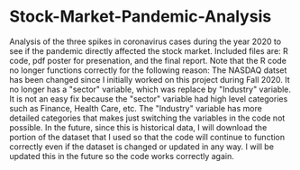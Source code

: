 # Stock-Market-Pandemic-Analysis
Analysis of the three spikes in coronavirus cases during the year 2020 to see if the pandemic directly affected the stock market.
Included files are: R code, pdf poster for presenation, and the final report.
Note that the R code no longer functions correctly for the following reason:
  The NASDAQ datset has been changed since I initially worked on this project during Fall 2020.
  It no longer has a "sector" variable, which was replace by "Industry" variable. It is not an easy
  fix because the "sector" variable had high level categories such as Finance, Health Care, etc.
  The "Industry" variable has more detailed categories that makes just switching the variables in
  the code not possible. In the future, since this is historical data, I will download the portion
  of the dataset that I used so that the code will continue to function correctly even if the dataset
  is changed or updated in any way.
I will be updated this in the future so the code works correctly again.

